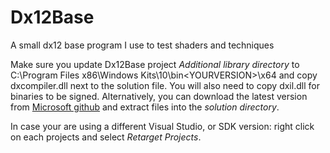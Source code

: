 # Dx12Base
A small dx12 base program I use to test shaders and techniques


Make sure you update Dx12Base project *Additional library directory* to C:\Program Files x86\Windows Kits\10\bin\<YOURVERSION>\x64
and copy dxcompiler.dll next to the solution file. You will also need to copy dxil.dll for binaries to be signed.
Alternatively, you can download the latest version from [Microsoft github](https://github.com/microsoft/DirectXShaderCompiler/releases)
and extract files into the *solution directory*.

In case your are using a different Visual Studio, or SDK version: right click on each projects and select *Retarget Projects*.
